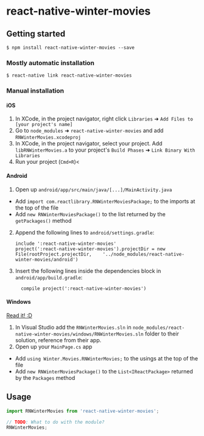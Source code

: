 
# react-native-winter-movies

## Getting started

`$ npm install react-native-winter-movies --save`

### Mostly automatic installation

`$ react-native link react-native-winter-movies`

### Manual installation


#### iOS

1. In XCode, in the project navigator, right click `Libraries` ➜ `Add Files to [your project's name]`
2. Go to `node_modules` ➜ `react-native-winter-movies` and add `RNWinterMovies.xcodeproj`
3. In XCode, in the project navigator, select your project. Add `libRNWinterMovies.a` to your project's `Build Phases` ➜ `Link Binary With Libraries`
4. Run your project (`Cmd+R`)<

#### Android

1. Open up `android/app/src/main/java/[...]/MainActivity.java`
  - Add `import com.reactlibrary.RNWinterMoviesPackage;` to the imports at the top of the file
  - Add `new RNWinterMoviesPackage()` to the list returned by the `getPackages()` method
2. Append the following lines to `android/settings.gradle`:
  	```
  	include ':react-native-winter-movies'
  	project(':react-native-winter-movies').projectDir = new File(rootProject.projectDir, 	'../node_modules/react-native-winter-movies/android')
  	```
3. Insert the following lines inside the dependencies block in `android/app/build.gradle`:
  	```
      compile project(':react-native-winter-movies')
  	```

#### Windows
[Read it! :D](https://github.com/ReactWindows/react-native)

1. In Visual Studio add the `RNWinterMovies.sln` in `node_modules/react-native-winter-movies/windows/RNWinterMovies.sln` folder to their solution, reference from their app.
2. Open up your `MainPage.cs` app
  - Add `using Winter.Movies.RNWinterMovies;` to the usings at the top of the file
  - Add `new RNWinterMoviesPackage()` to the `List<IReactPackage>` returned by the `Packages` method


## Usage
```javascript
import RNWinterMovies from 'react-native-winter-movies';

// TODO: What to do with the module?
RNWinterMovies;
```
  